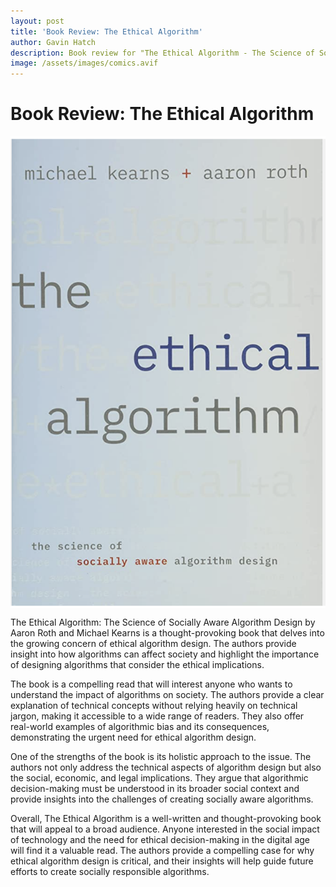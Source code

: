 ```yaml
---
layout: post
title: 'Book Review: The Ethical Algorithm'
author: Gavin Hatch
description: Book review for "The Ethical Algorithm - The Science of Socially Aware Algorithm Design" by Aaron Roth and Michael Kearns
image: /assets/images/comics.avif
---
```


# Book Review: The Ethical Algorithm

<img 
    src="https://github.com/grhatch/my386blog/blob/main/assets/images/book_cover.png?raw=true" alt="merge_conflict" style="display: block;
            margin-left: auto;
            margin-right: auto; width:800px;"
/>

The Ethical Algorithm: The Science of Socially Aware Algorithm Design by Aaron Roth and Michael Kearns is a thought-provoking book that delves into the growing concern of ethical algorithm design. The authors provide insight into how algorithms can affect society and highlight the importance of designing algorithms that consider the ethical implications.

The book is a compelling read that will interest anyone who wants to understand the impact of algorithms on society. The authors provide a clear explanation of technical concepts without relying heavily on technical jargon, making it accessible to a wide range of readers. They also offer real-world examples of algorithmic bias and its consequences, demonstrating the urgent need for ethical algorithm design.

One of the strengths of the book is its holistic approach to the issue. The authors not only address the technical aspects of algorithm design but also the social, economic, and legal implications. They argue that algorithmic decision-making must be understood in its broader social context and provide insights into the challenges of creating socially aware algorithms.

Overall, The Ethical Algorithm is a well-written and thought-provoking book that will appeal to a broad audience. Anyone interested in the social impact of technology and the need for ethical decision-making in the digital age will find it a valuable read. The authors provide a compelling case for why ethical algorithm design is critical, and their insights will help guide future efforts to create socially responsible algorithms.
